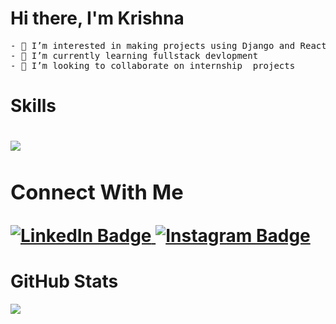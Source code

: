 <p>
  <h1>Hi there, I'm Krishna</h1>
  <pre>
- 👀 I’m interested in making projects using Django and React js
- 🌱 I’m currently learning fullstack devlopment
- 💞️ I’m looking to collaborate on internship  projects
</pre>
</p>


<!---
coderkrishna2441/coderkrishna2441 is a ✨ special ✨ repository because its `README.md` (this file) appears on your GitHub profile.
You can click the Preview link to take a look at your changes.
--->

<p>
  <h1> Skills <h1>
    <a href="https://skillicons.dev">
      <img src="https://skillicons.dev/icons?i=css,html,js,django" />
    </a>
</p>

<div id="badges">
  <h3>Connect With Me</h3>
  <a href="https://www.linkedin.com/in/krishna-sharma-09517a251/">
    <img src="https://img.shields.io/badge/LinkedIn-blue?style=for-the-badge&logo=linkedin&logoColor=white" alt="LinkedIn Badge"/>
  </a>
  <a href="https://www.instagram.com/krishna_sharma2408?igsh=MTNic2Z4d3N0MDQ2cw==">
    <img src="https://img.shields.io/badge/Instagram-red?style=for-the-badge&logo=instagram&logoColor=white" alt="Instagram Badge"/>
  </a>
</div>

<p>
  <h1> GitHub Stats </h1>
  <img src="https://github-readme-streak-stats.herokuapp.com/?user=coderkrishna2441"/>
</p>
